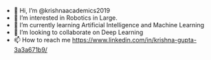 - 👋 Hi, I’m @krishnaacademics2019
- 👀 I’m interested in Robotics in Large.
- 🌱 I’m currently learning Artificial Intelligence and Machine Learning
- 💞️ I’m looking to collaborate on Deep Learning
- 📫 How to reach me https://www.linkedin.com/in/krishna-gupta-3a3a671b9/

<!---
krishnaacademics2019/krishnaacademics2019 is a ✨ special ✨ repository because its `README.md` (this file) appears on your GitHub profile.
You can click the Preview link to take a look at your changes.
--->
